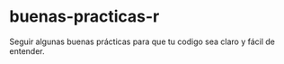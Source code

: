 # buenas-practicas-r
Seguir algunas buenas prácticas para que  tu codigo sea claro y fácil de entender. 
